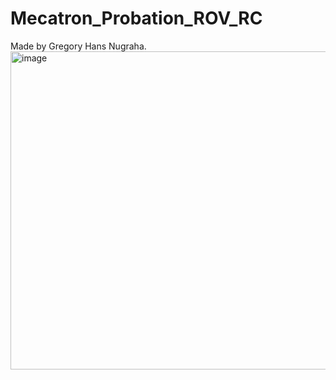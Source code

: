 # Mecatron_Probation_ROV_RC
Made by Gregory Hans Nugraha.
<img width="578" height="509" alt="image" src="https://github.com/user-attachments/assets/f7243e88-9c42-42bf-89b3-ad58efeec78e" />

